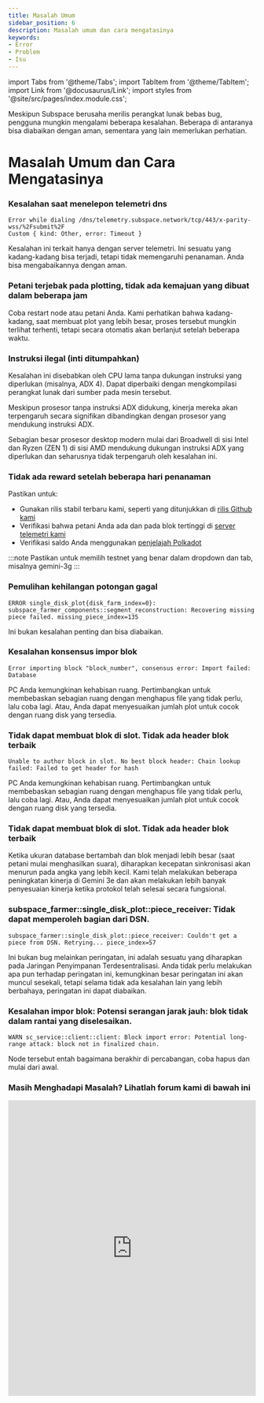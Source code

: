 ```yaml
---
title: Masalah Umum
sidebar_position: 6
description: Masalah umum dan cara mengatasinya
keywords:
- Error
- Problem
- Isu
---
```



import Tabs from '@theme/Tabs';
import TabItem from '@theme/TabItem';
import Link from '@docusaurus/Link';
import styles from '@site/src/pages/index.module.css';


Meskipun Subspace berusaha merilis perangkat lunak bebas bug, pengguna mungkin mengalami beberapa kesalahan. Beberapa di antaranya bisa diabaikan dengan aman, sementara yang lain memerlukan perhatian.


# Masalah Umum dan Cara Mengatasinya


### Kesalahan saat menelepon telemetri dns
```
Error while dialing /dns/telemetry.subspace.network/tcp/443/x-parity-wss/%2Fsubmit%2F
Custom { kind: Other, error: Timeout }
```
Kesalahan ini terkait hanya dengan server telemetri. Ini sesuatu yang kadang-kadang bisa terjadi, tetapi tidak memengaruhi penanaman. Anda bisa mengabaikannya dengan aman.


### Petani terjebak pada plotting, tidak ada kemajuan yang dibuat dalam beberapa jam
Coba restart node atau petani Anda. Kami perhatikan bahwa kadang-kadang, saat membuat plot yang lebih besar, proses tersebut mungkin terlihat terhenti, tetapi secara otomatis akan berlanjut setelah beberapa waktu.


### Instruksi ilegal (inti ditumpahkan)


Kesalahan ini disebabkan oleh CPU lama tanpa dukungan instruksi yang diperlukan (misalnya, ADX 4). Dapat diperbaiki dengan mengkompilasi perangkat lunak dari sumber pada mesin tersebut.


Meskipun prosesor tanpa instruksi ADX didukung, kinerja mereka akan terpengaruh secara signifikan dibandingkan dengan prosesor yang mendukung instruksi ADX.


Sebagian besar prosesor desktop modern mulai dari Broadwell di sisi Intel dan Ryzen (ZEN 1) di sisi AMD mendukung dukungan instruksi ADX yang diperlukan dan seharusnya tidak terpengaruh oleh kesalahan ini.


### Tidak ada reward setelah beberapa hari penanaman



Pastikan untuk:
- Gunakan rilis stabil terbaru kami, seperti yang ditunjukkan di [rilis Github kami](https://github.com/subspace/space-acres/releases)
- Verifikasi bahwa petani Anda ada dan pada blok tertinggi di [server telemetri kami](https://telemetry.subspace.network/)
- Verifikasi saldo Anda menggunakan [penjelajah Polkadot](https://polkadot.js.org/apps/?rpc=wss%3A%2F%2Frpc-0.gemini-3g.subspace.network%2Fws#/explorer)

:::note
Pastikan untuk memilih testnet yang benar dalam dropdown dan tab, misalnya gemini-3g
:::


### Pemulihan kehilangan potongan gagal


```
ERROR single_disk_plot{disk_farm_index=0}:
subspace_farmer_components::segment_reconstruction: Recovering missing piece failed. missing_piece_index=135
```


Ini bukan kesalahan penting dan bisa diabaikan.


### Kesalahan konsensus impor blok


```
Error importing block "block_number", consensus error: Import failed: Database
```


PC Anda kemungkinan kehabisan ruang. Pertimbangkan untuk membebaskan sebagian ruang dengan menghapus file yang tidak perlu, lalu coba lagi. Atau, Anda dapat menyesuaikan jumlah plot untuk cocok dengan ruang disk yang tersedia.


### Tidak dapat membuat blok di slot. Tidak ada header blok terbaik


```
Unable to author block in slot. No best block header: Chain lookup failed: Failed to get header for hash
```


PC Anda kemungkinan kehabisan ruang. Pertimbangkan untuk membebaskan sebagian ruang dengan menghapus file yang tidak perlu, lalu coba lagi. Atau, Anda dapat menyesuaikan jumlah plot untuk cocok dengan ruang disk yang tersedia.


### Tidak dapat membuat blok di slot. Tidak ada header blok terbaik

Ketika ukuran database bertambah dan blok menjadi lebih besar (saat petani mulai menghasilkan suara), diharapkan kecepatan sinkronisasi akan menurun pada angka yang lebih kecil. Kami telah melakukan beberapa peningkatan kinerja di Gemini 3e dan akan melakukan lebih banyak penyesuaian kinerja ketika protokol telah selesai secara fungsional.


### subspace_farmer::single_disk_plot::piece_receiver: Tidak dapat memperoleh bagian dari DSN.


```
subspace_farmer::single_disk_plot::piece_receiver: Couldn't get a piece from DSN. Retrying... piece_index=57
```


Ini bukan bug melainkan peringatan, ini adalah sesuatu yang diharapkan pada Jaringan Penyimpanan Terdesentralisasi. Anda tidak perlu melakukan apa pun terhadap peringatan ini, kemungkinan besar peringatan ini akan muncul sesekali, tetapi selama tidak ada kesalahan lain yang lebih berbahaya, peringatan ini dapat diabaikan.


### Kesalahan impor blok: Potensi serangan jarak jauh: blok tidak dalam rantai yang diselesaikan.


```
WARN sc_service::client::client: Block import error: Potential long-range attack: block not in finalized chain.
```
Node tersebut entah bagaimana berakhir di percabangan, coba hapus dan mulai dari awal.

### Masih Menghadapi Masalah? Lihatlah forum kami di bawah ini

<iframe src="https://forum.subspace.network/search?expanded=false&q=tags%3Afaq%20order%3Alatest" width="100%" height="600px" frameborder="0" scrolling="auto"></iframe>

